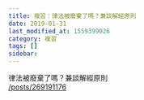 ```yaml
---
title: 複習：律法被廢棄了嗎？兼談解經原則
date: 2019-01-31
last_modified_at: 1559399026
category: 複習
tags: []
sidebar: 
---
```


<p style="margin: 0cm 0cm 0pt;">律法被廢棄了嗎？兼談解經原則<br/>
<a href="/posts/269191176" target="_blank">/posts/269191176</a></p>
<p style="margin: 0cm 0cm 0pt;"> </p>
<p style="font-family: Calibri, sans-serif;"> </p>
